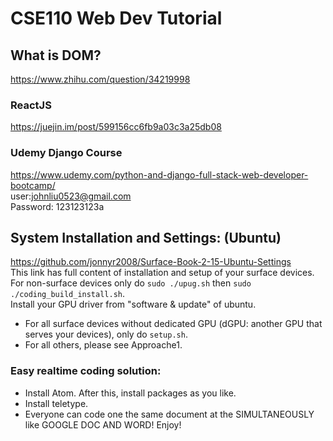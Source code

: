 # CSE110 Web Dev Tutorial  

## What is DOM?  
https://www.zhihu.com/question/34219998  

### ReactJS  
https://juejin.im/post/599156cc6fb9a03c3a25db08  

### Udemy Django Course 
https://www.udemy.com/python-and-django-full-stack-web-developer-bootcamp/  
user:johnliu0523@gmail.com  
Password: 123123123a  

## System Installation and Settings: (Ubuntu)  
https://github.com/jonnyr2008/Surface-Book-2-15-Ubuntu-Settings  
This link has full content of installation and setup of your surface devices.  
For non-surface devices only do ```sudo ./upug.sh``` then ```sudo ./coding_build_install.sh```.  
Install your GPU driver from "software & update" of ubuntu.  
* For all surface devices without dedicated GPU (dGPU: another GPU that serves your devices), only do ```setup.sh```.  
* For all others, please see Approache1.  

### Easy realtime coding solution:  
* Install Atom. After this, install packages as you like.  
* Install teletype.  
* Everyone can code one the same document at the SIMULTANEOUSLY like GOOGLE DOC AND WORD! Enjoy!  


